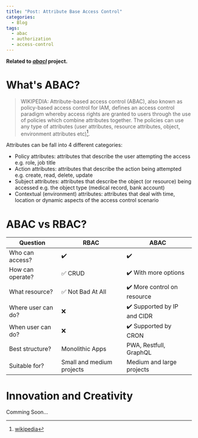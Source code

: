 ```yaml
---
title: "Post: Attribute Base Access Control"
categories:
  - Blog
tags:
  - abac
  - authorization
  - access-control
---
```


__Related to [*abacl*](https://vhidvz.github.io/projects/project-abac/) project.__

# What's ABAC?

> WIKIPEDIA: Attribute-based access control (ABAC), also known as policy-based access control for IAM, defines an access control paradigm whereby access rights are granted to users through the use of policies which combine attributes together. The policies can use any type of attributes (user attributes, resource attributes, object, environment attributes etc)[^1].

Attributes can be fall into 4 different categories:

- Policy attributes: attributes that describe the user attempting the access e.g. role, job title
- Action attributes: attributes that describe the action being attempted e.g. create, read, delete, update
- Subject attributes: attributes that describe the object (or resource) being accessed e.g. the object type (medical record, bank account)
- Contextual (environment) attributes: attributes that deal with time, location or dynamic aspects of the access control scenario

# ABAC vs RBAC?

| **Question**       | **RBAC**                                              | **ABAC**                                    |
| ------------------ | ----------------------------------------------------- | ------------------------------------------- |
| Who can access?    | :heavy_check_mark:                                    | :heavy_check_mark:                          |
| How can operate?   | :white_check_mark: CRUD                               | :heavy_check_mark: With more options        |
| What resource?     | :white_check_mark: Not Bad At All                     | :heavy_check_mark: More control on resource |
| Where user can do? | :x:                                                   | :heavy_check_mark: Supported by IP and CIDR |
| When user can do?  | :x:                                                   | :heavy_check_mark: Supported by CRON        |
| Best structure?    | Monolithic Apps                                       | PWA, Restfull, GraphQL                      |
| Suitable for?      | Small and medium projects                             | Medium and large projects                   |

# Innovation and Creativity

Comming Soon...

[^1]: [wikipedia](https://en.wikipedia.org/wiki/Attribute-based_access_control)
